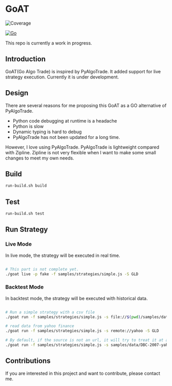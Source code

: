 # GoAT
![Coverage](https://img.shields.io/badge/Coverage-47.7%25-yellow)

[![Go](https://github.com/wilsonwang371/goat/actions/workflows/go.yml/badge.svg)](https://github.com/wilsonwang371/goat/actions/workflows/go.yml)

This repo is currently a work in progress.

## Introduction

GoAT(Go Algo Trade) is inspired by PyAlgoTrade. It added support for live strategy execution. Currently it is under development.

## Design

There are several reasons for me proposing this GoAT as a GO alternative of PyAlgoTrade.

* Python code debugging at runtime is a headache
* Python is slow
* Dynamic typing is hard to debug
* PyAlgoTrade has not been updated for a long time.

However, I love using PyAlgoTrade. PyAlgoTrade is lightweight compared with Zipline. Zipline is not very flexible when
I want to make some small changes to meet my own needs.



## Build

```bash
run-build.sh build
```

## Test

```bash
run-build.sh test
```

## Run Strategy

### Live Mode

In live mode, the strategy will be executed in real time.

```bash

# This part is not complete yet.
./goat live -p fake -f samples/strategies/simple.js -S GLD

```

### Backtest Mode

In backtest mode, the strategy will be executed with historical data.

```bash

# Run a simple strategy with a csv file
./goat run -f samples/strategies/simple.js -s file://$(pwd)/samples/data/DBC-2007-yahoofinance.csv

# read data from yahoo finance
./goat run -f samples/strategies/simple.js -s remote://yahoo -S GLD

# By default, if the source is not an url, it will try to treat it at a file path.
./goat run -f samples/strategies/simple.js -s samples/data/DBC-2007-yahoofinance.csv

```


## Contributions

If you are interested in this project and want to contribute, please contact me.
